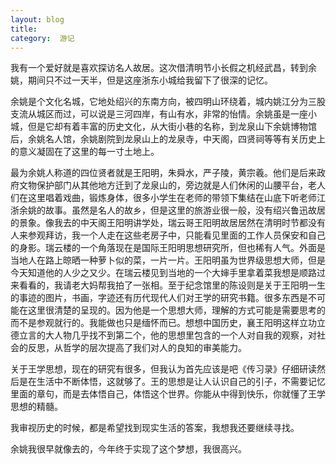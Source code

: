 ```yaml
---
layout: blog  
title:   
category:  游记
---
```


我有一个爱好就是喜欢探访名人故居。这次借清明节小长假之机经武昌，转到余姚，期间只不过一天半，但是这座浙东小城给我留下了很深的记忆。

 

余姚是个文化名城，它地处绍兴的东南方向，被四明山环绕着，城内姚江分为三股支流从城区而过，可以说是三河四岸，有山有水，非常的怡情。余姚虽是一座小城，但是它却有着丰富的历史文化，从大街小巷的名称，到龙泉山下余姚博物馆后，余姚名人馆，余姚剧院到龙泉山上的龙泉寺，中天阁，四贤祠等等有关历史上的意义凝固在了这里的每一寸土地上。

最为余姚人称道的四位贤者就是王阳明，朱舜水，严子陵，黄宗羲。他们是后来政府文物保护部门从其他地方迁到了龙泉山的，旁边就是人们休闲的山腰平台，老人们在这里唱着戏曲，锻炼身体，很多小学生在老师的带领下集结在山底下听老师江浙余姚的故事。虽然是名人的故乡，但是这里的旅游业很一般，没有绍兴鲁迅故居的景象。像我去的中天阁王阳明讲学处，瑞云哥王阳明故居居然在清明时节都没有人来参观拜访，我一个人走在这些老房子中，只能看见里面的工作人员保安和自己的身影。瑞云楼的一个角落现在是国际王阳明思想研究所，但也稀有人气。外面是当地人在路上晾晒一种萝卜似的菜，一片一片。王阳明虽为世界级思想大师，但是今天知道他的人少之又少。在瑞云楼见到当地的一个大婶手里拿着菜我想是顺路过来看看的，我请老大妈帮我拍了一张相。至于纪念馆里的陈设则是关于王阳明一生的事迹的图片，书画，字迹还有历代现代人们对王学的研究书籍。很多东西是不可能在这里很清楚的呈现的。因为他是一个思想大师，理解的方式可能是需要思考的而不是参观就行的。我能做也只是缅怀而已。想想中国历史，襄王阳明这样立功立德立言的大人物几乎找不到第二个，他的思想里包含的一个人对自我的观察，对社会的反思，从哲学的层次提高了我们对人的良知的审美能力。

关于王学思想，现在的研究有很多，但我认为首先应该是吧《传习录》仔细研读然后是在生活中不断体悟，这就够了。王的思想是让人认识自己的引子，不需要记忆里面的章句，而是去体悟自己，体悟这个世界。你能从中得到快乐，你就懂了王学思想的精髓。

我审视历史的时候，都是希望找到现实生活的答案，我想我还要继续寻找。

余姚我很早就像去的，今年终于实现了这个梦想，我很高兴。